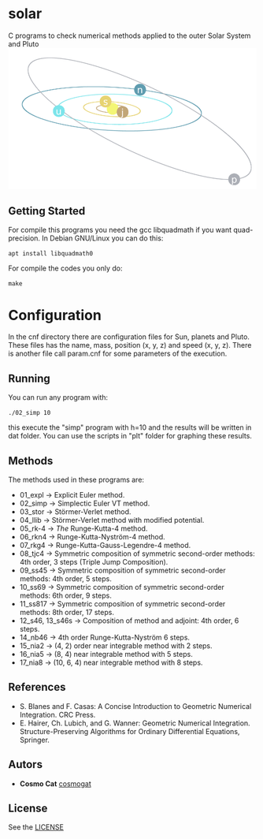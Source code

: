 # solar
C programs to check numerical methods applied to the outer Solar System and Pluto
![simulacio](./img.png)
## Getting Started
For compile this programs you need the gcc libquadmath if you want quad-precision. In Debian GNU/Linux you can do this:
```
apt install libquadmath0
```
For compile the codes you only do:
```
make
```
# Configuration
In the cnf directory there are configuration files for Sun, planets and Pluto. These files has the name, mass, position (x, y, z) and speed (x, y, z). There is another file call param.cnf for some parameters of the execution.
## Running
You can run any program with:
```
./02_simp 10
```
this execute the "simp" program with h=10 and the results will be written in dat folder. You can use the scripts in "plt" folder for graphing these results.
## Methods
The methods used in these programs are:
* 01_expl -> Explicit Euler method.
* 02_simp -> Simplectic Euler VT method.
* 03_stor -> Störmer-Verlet method.
* 04_llib -> Störmer-Verlet method with modified potential.
* 05_rk-4 -> *The* Runge-Kutta-4 method.
* 06_rkn4 -> Runge-Kutta-Nyström-4 method.
* 07_rkg4 -> Runge-Kutta-Gauss-Legendre-4 method.
* 08_tjc4 -> Symmetric composition of symmetric second-order methods: 4th order, 3 steps (Triple Jump Composition).
* 09_ss45 -> Symmetric composition of symmetric second-order methods: 4th order, 5 steps.
* 10_ss69 -> Symmetric composition of symmetric second-order methods: 6th order, 9 steps.
* 11_ss817 -> Symmetric composition of symmetric second-order methods: 8th order, 17 steps.
* 12_s46, 13_s46s -> Composition of method and adjoint: 4th order, 6 steps.
* 14_nb46 -> 4th order Runge-Kutta-Nyström 6 steps.
* 15_nia2 -> (4, 2) order near integrable method with 2 steps.
* 16_nia5 -> (8, 4) near integrable method with 5 steps.
* 17_nia8 -> (10, 6, 4) near integrable method with 8 steps.

## References
* S. Blanes and F. Casas: A Concise Introduction to Geometric Numerical Integration. CRC Press.
* E. Hairer, Ch. Lubich, and G. Wanner: Geometric Numerical Integration. Structure-Preserving Algorithms for Ordinary Differential Equations, Springer. 

## Autors
* **Cosmo Cat**  [cosmogat](https://github.com/cosmogat)
## License
See the [LICENSE](LICENSE)
